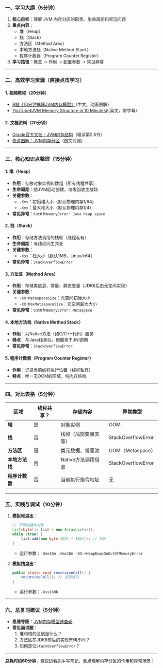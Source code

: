 

### **一、学习大纲（5分钟）**
1. **核心目标**：理解 JVM 内存分区的职责、生命周期和常见问题
2. **重点内容**：
   - 堆（Heap）
   - 栈（Stack）
   - 方法区（Method Area）
   - 本地方法栈（Native Method Stack）
   - 程序计数器（Program Counter Register）
3. **学习路径**：概念 → 作用 → 配置参数 → 常见异常

---

### **二、高效学习资源（直接点击学习）**
#### **1. 视频教程（20分钟）**
- [B站《10分钟搞懂JVM内存模型》](https://www.bilibili.com/video/BV1r4411A7Jq)（中文，动画图解）
- [YouTube《JVM Memory Structure in 10 Minutes》](https://www.youtube.com/watch?v=450maTzSIvA)（英文，带字幕）

#### **2. 文档资料（20分钟）**
- [Oracle官方文档 - JVM内存结构](https://docs.oracle.com/javase/specs/jvms/se17/html/jvms-2.html#jvms-2.5)（精读第2.5节）
- [快速图解：JVM内存分区](https://www.baeldung.com/java-memory-model-jvm)（图文对照）

---

### **三、核心知识点整理（15分钟）**
#### **1. 堆（Heap）**
- **作用**：存放对象实例和数组（所有线程共享）
- **生命周期**：随JVM启动创建，垃圾回收主战场
- **关键参数**：
  - `-Xms`：初始堆大小（默认物理内存1/64）
  - `-Xmx`：最大堆大小（默认物理内存1/4）
- **常见异常**：`OutOfMemoryError: Java heap space`

#### **2. 栈（Stack）**
- **作用**：存储方法调用的栈帧（线程私有）
- **生命周期**：与线程同生共死
- **关键参数**：
  - `-Xss`：栈大小（默认1MB，Linux/x64）
- **常见异常**：`StackOverflowError`

#### **3. 方法区（Method Area）**
- **作用**：存储类信息、常量、静态变量（JDK8后由元空间实现）
- **关键参数**：
  - `-XX:MetaspaceSize`：元空间初始大小
  - `-XX:MaxMetaspaceSize`：元空间最大大小
- **常见异常**：`OutOfMemoryError: Metaspace`

#### **4. 本地方法栈（Native Method Stack）**
- **作用**：为Native方法（如C/C++代码）服务
- **特点**：与Java栈类似，但服务于JNI调用
- **常见异常**：`StackOverflowError`

#### **5. 程序计数器（Program Counter Register）**
- **作用**：记录当前线程执行位置（线程私有）
- **特点**：唯一无OOM的区域，纯内存结构

---

### **四、对比表格（5分钟）**
| 区域              | 线程共享？ | 存储内容                  | 异常类型               |
|-------------------|------------|--------------------------|------------------------|
| **堆**            | 是         | 对象实例                 | OOM                   |
| **栈**            | 否         | 栈帧（局部变量表等）      | StackOverflowError    |
| **方法区**        | 是         | 类元数据、常量池          | OOM（Metaspace）      |
| **本地方法栈**    | 否         | Native方法调用信息        | StackOverflowError    |
| **程序计数器**    | 否         | 当前执行指令地址          | 无                    |

---

### **五、实践与调试（10分钟）**
1. **模拟堆溢出**：
   ```java
   // 不断创建大对象
   List<byte[]> list = new ArrayList<>();
   while (true) {
       list.add(new byte[1024 * 1024]); // 1MB
   }
   ```
   - 运行参数：`-Xmx10m -Xms10m -XX:+HeapDumpOnOutOfMemoryError`

2. **模拟栈溢出**：
   ```java
   public static void recursiveCall() {
       recursiveCall(); // 无限递归
   }
   ```
   - 运行参数：`-Xss160k`

---

### **六、总复习建议（5分钟）**
- **思维导图**：[JVM内存模型速查表](https://whimsical.com/jvm-memory-model-FsXf3zEeUzY7bHv3mP5mRZ)
- **常见面试题**：
  1. 堆和栈的区别是什么？
  2. 方法区在JDK8前后的实现有何不同？
  3. 如何定位`StackOverflowError`？

---

**总耗时约60分钟**，建议边看边手写笔记，重点理解内存分区的作用和异常场景！





